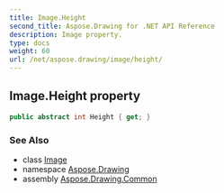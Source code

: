 ```yaml
---
title: Image.Height
second_title: Aspose.Drawing for .NET API Reference
description: Image property. 
type: docs
weight: 60
url: /net/aspose.drawing/image/height/
---
```

## Image.Height property

```csharp
public abstract int Height { get; }
```

### See Also

* class [Image](../)
* namespace [Aspose.Drawing](../../image/)
* assembly [Aspose.Drawing.Common](../../../)


